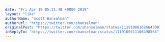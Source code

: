 ```yaml
---
date: "Fri Apr 19 05:21:48 +0000 2019"
layout: "like"
authorName: "Scott Hanselman"
authorUrl: "https://twitter.com/shanselman"
originalPost: "https://twitter.com/shanselman/status/1119108816866430976"
inReplyTo: "https://twitter.com/shanselman/status/1119106511106498563"
---
```

